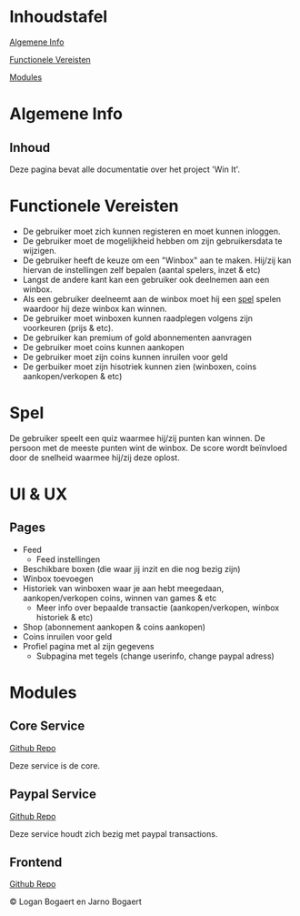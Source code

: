 # Inhoudstafel
[Algemene Info](#algemene-info)

[Functionele Vereisten](#functionele-vereisten)

[Modules](#modules)

# Algemene Info
## Inhoud

Deze pagina bevat alle documentatie over het project 'Win It'.

# Functionele Vereisten

- De gebruiker moet zich kunnen registeren en moet kunnen inloggen.
- De gebruiker moet de mogelijkheid hebben om zijn gebruikersdata te wijzigen.
- De gebruiker heeft de keuze om een "Winbox" aan te maken. Hij/zij kan hiervan de instellingen zelf bepalen (aantal spelers, inzet & etc)
- Langst de andere kant kan een gebruiker ook deelnemen aan een winbox.
- Als een gebruiker deelneemt aan de winbox moet hij een [spel](#spel) spelen waardoor hij deze winbox kan winnen.
- De gebruiker moet winboxen kunnen raadplegen volgens zijn voorkeuren (prijs & etc).
- De gebruiker kan premium of gold abonnementen aanvragen
- De gebruiker moet coins kunnen aankopen
- De gebruiker moet zijn coins kunnen inruilen voor geld
- De gerbuiker moet zijn hisotriek kunnen zien (winboxen, coins aankopen/verkopen & etc)

# Spel

De gebruiker speelt een quiz waarmee hij/zij punten kan winnen.
De persoon met de meeste punten wint de winbox.
De score wordt beïnvloed door de snelheid waarmee hij/zij deze oplost.

# UI & UX

## Pages
- Feed
    - Feed instellingen
- Beschikbare boxen (die waar jij inzit en die nog bezig zijn)
- Winbox toevoegen
- Historiek van winboxen waar je aan hebt meegedaan, aankopen/verkopen coins, winnen van games & etc
    - Meer info over bepaalde transactie (aankopen/verkopen, winbox historiek & etc)
- Shop (abonnement aankopen & coins aankopen)
- Coins inruilen voor geld
- Profiel pagina met al zijn gegevens
    - Subpagina met tegels (change userinfo, change paypal adress)

# Modules
## Core Service

[Github Repo](https://github.com/loganbogaert/Winit)

Deze service is de core.

## Paypal Service

[Github Repo](https://github.com/loganbogaert/Winit-third-party-microservice)

Deze service houdt zich bezig met paypal transactions.

## Frontend

[Github Repo](https://github.com/loganbogaert/winitFrontEnd/)


&copy; Logan Bogaert en Jarno Bogaert